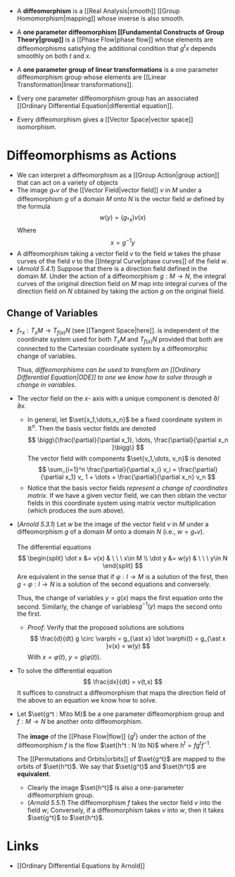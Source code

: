 * A **diffeomorphism** is a [[Real Analysis|smooth]] [[Group Homomorphism|mapping]] whose inverse is also smooth. 
* A **one parameter diffeomorphism [[Fundamental Constructs of Group Theory|group]]** is a [[Phase Flow|phase  flow]] whose elements are diffeomorphisms satisfying the additional condition that $g^tx$ depends smoothly on both $t$ and $x$.
* A **one parameter group of linear transformations** is a one parameter diffeomorphism group whose elements are [[Linear Transformation|linear transformations]]. 

* Every one parameter diffeomorphism group has an associated [[Ordinary Differential Equation|differential equation]].
* Every diffeomorphism gives a [[Vector Space|vector space]] isomorphism.


# Diffeomorphisms as Actions
* We can interpret a diffeomorphism as a [[Group Action|group action]] that can act on a variety of objects
* The image $g_\ast v$ of the [[Vector Field|vector field]] $v$ in $M$ under a diffeomorphism $g$ of a domain $M$ onto $N$ is the vector field $w$ defined by the formula 
  $$
  w(y) = (g_{\ast x})v (x)
  $$
  Where 
  $$
  x = g^{-1} y
  $$
* A diffeomorphism taking a vector field $v$ to the field $w$ takes the phase curves of the field $v$ to the [[Integral Curve|phase curves]] of the field $w$. 
* (*Arnold 5.4.1*) Suppose that there is a direction field defined in the domain $M$.  Under the action of a diffeomorphism $g:M\to N$, the integral curves of the original direction field on $M$ map into integral curves of the direction field on $N$ obtained by taking the action $g$ on the original fiield. 

## Change of Variables
* $f_{\ast x} : T_xM \to T_{f(x)} N$  (see [[Tangent Space|here]]. is independent of the coordinate system used for both $T_xM$ and $T_{f(x)}N$ provided that both are connected to the Cartesian coordinate system by a diffeomorphic change of variables.
  
  Thus, *diffeomorphisms can be used to transform an [[Ordinary Differential Equation|ODE]] to one we know how to solve through a change in variables*. 


* The vector field on the $x$- axis with a unique component is denoted  $\partial/\partial x$.
	* In general, let $\set{x_1,\dots,x_n}$ be a fixed coordinate system in $\mathbb{R}^n$. Then the basis vector fields are denoted 
	  $$
	  \bigg\{\frac{\partial}{\partial x_1}, \dots, \frac{\partial}{\partial x_n }\bigg\}
	  $$
	  The vector field with components $\set{v_1,\dots, v_n}$ is denoted 
	  $$
	  \sum_{i=1}^n \frac{\partial}{\partial x_i} v_i = \frac{\partial}{\partial x_1} v_ 1 + \dots + \frac{\partial}{\partial x_n} v_n
	  $$
	* Notice that the basis vector fields *represent a change of coordinates matrix*.  If we have a given vector field, we can then obtain the vector fields in this coordinate system using matrix vector multiplication (which produces the sum above).

* (*Arnold 5.3.1*) Let $w$ be the image of the vector field $v$ in $M$ under a diffeomorphism $g$ of a domain $M$ onto a domain $N$ (i.e., $w=g_\ast v$). 
  
  The differential equations
  $$
  \begin{split}
  \dot x &= v(x) & \ \ \ x\in M \\
  \dot y &= w(y) & \ \ \ y\in N
  \end{split}
  $$
  Are equivalent in the sense that if $\varphi : I\to M$ is a solution of the first, then $g\circ \varphi : I \to N$ is a solution of the second equations and conversely. 
  
  Thus, the change of variables $y=g(x)$ maps the first equation onto the second. Similarly, the change of variables$g^{-1}(y)$ maps the second onto the first.
	* *Proof*: Verify that the proposed solutions are solutions
	  $$
	  \frac{d}{dt} g \circ \varphi = g_{\ast x} \dot \varphi(t) = g_{\ast x }v(x) = w(y) 
	  $$
	  With $x=\varphi(t)$, $y=g(\varphi(t))$.

* To solve the differential equation 
  $$
  \frac{dx}{dt} = v(t,x)
  $$
  It suffices to construct a diffeomorphism that maps the direction field of the above to an equation we know how to solve.

* Let $\set{g^t : M\to M}$ be a one parameter diffeomorphism group and $f:M\to N$ be another onto diffeomorphism.
  
  The **image** of the [[Phase Flow|flow]] $\{g^t\}$ under the action of the diffeomorphism $f$ is the flow $\set{h^t : N \to N}$ where $h^t = fg^t f^{-1}$. 
  
  The [[Permutations and Orbits|orbits]] of $\set{g^t}$ are mapped to the orbits of $\set{h^t}$.  We say that  $\set{g^t}$ and $\set{h^t}$ are **equivalent**. 
	* Clearly the image $\set{h^t}$ is also a one-parameter diffeomorphism group.
	* (*Arnold 5.5.1*)  The diffeomorphism $f$ takes the vector field $v$ into the field $w$; Conversely, if a diffeomorphism takes $v$ into $w$, then it takes $\set{g^t}$ to $\set{h^t}$.


# Links
* [[Ordinary Differential Equations by Arnold]]